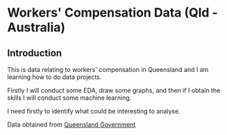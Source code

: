 # Workers' Compensation Data (Qld - Australia)

## Introduction
This is data relating to workers' compensation in Queensland and I am learning how to do data projects.

Firstly I will conduct some EDA, draw some graphs, and then if I obtain the skills I will conduct some machine learning.

I need firstly to identify what could be interesting to analyse.

Data obtained from [Queensland Government](https://data.qld.gov.au/dataset/office-of-fair-and-safe-work-workers-compensation-injury-data-lodged-from-2010-11-to-2012-13)
